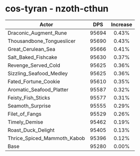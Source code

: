 # cos-tyran - nzoth-cthun
| Actor | DPS | Increase |
|---|:---:|:---:|
|Draconic_Augment_Rune|95694|0.43%|
|Thousandbone_Tongueslicer|95690|0.43%|
|Great_Cerulean_Sea|95666|0.41%|
|Salt_Baked_Fishcake|95630|0.37%|
|Revenge_Served_Cold|95625|0.36%|
|Sizzling_Seafood_Medley|95625|0.36%|
|Fated_Fortune_Cookie|95610|0.35%|
|Aromatic_Seafood_Platter|95587|0.32%|
|Feisty_Fish_Sticks|95577|0.31%|
|Seamoth_Surprise|95555|0.29%|
|Filet_of_Fangs|95529|0.26%|
|Timely_Demise|95462|0.19%|
|Roast_Duck_Delight|95405|0.13%|
|Thrice_Spiced_Mammoth_Kabob|95396|0.12%|
|Base|95280|0.00%|
